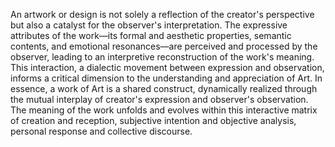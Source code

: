
An artwork or design is not solely a reflection of the creator's perspective but also a catalyst for the observer's interpretation. The expressive attributes of the work—its formal and aesthetic properties, semantic contents, and emotional resonances—are perceived and processed by the observer, leading to an interpretive reconstruction of the work's meaning. This interaction, a dialectic movement between expression and observation, informs a critical dimension to the understanding and appreciation of Art. In essence, a work of Art is a shared construct, dynamically realized through the mutual interplay of creator's expression and observer's observation. The meaning of the work unfolds and evolves within this interactive matrix of creation and reception, subjective intention and objective analysis, personal response and collective discourse.
```